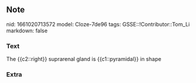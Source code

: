 ## Note
nid: 1661020713572
model: Cloze-7de96
tags: GSSE::!Contributor::Tom_Li
markdown: false

### Text
<div>
  The {{c2::right}} suprarenal gland is {{c1::pyramidal}} in shape
</div>

### Extra


